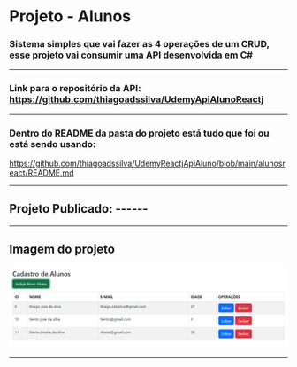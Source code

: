 # Projeto - Alunos

### Sistema simples que vai fazer as 4 operações de um CRUD, esse projeto vai consumir uma API desenvolvida em C#

<hr>

### Link para o repositório da API: https://github.com/thiagoadssilva/UdemyApiAlunoReactj

<hr>

### Dentro do <b>README</b> da pasta do projeto está tudo que foi ou está sendo usando:

https://github.com/thiagoadssilva/UdemyReactjApiAluno/blob/main/alunosreact/README.md

<hr>

## Projeto Publicado: ------

<hr>

## Imagem do projeto

![Tela Principal](images/01.PNG)

<hr>
